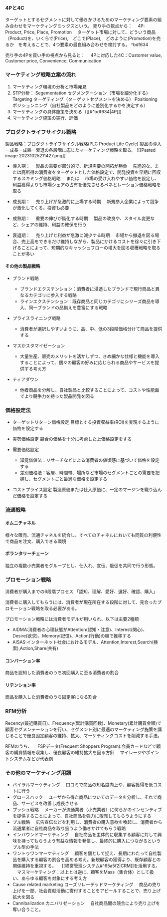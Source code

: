 ### 4Pと4C
ターゲットとするセグメントに対して働きかけるためのマーケティング要素の組み合わせをマーケティングミックスという。
売り手の視点から：
　4P: Product, Price, Place, Promotion
　ターゲット市場に対して、どういう商品（Product)を、いくらで(Price),　どこで(Place),　どのように(Promotion)を売るか　を考えることで、4つ要素の最良組み合わせを検討する。 ^bdf634

売り手の4Pを買い手の視点から見ると：
　4Pに対応した4C：Customer value, Customer price, Convenience, Communication

### マーケティング戦略立案の流れ
1. マーケティング環境の分析と市場発見
2. STP分析：
   Segementation セグメンテーション（市場を細分化する）
   Targeting ターゲティング（ターゲットセグメントを決める）
   Positioning ポジションニング（自社製品をどのように差別化するかを決定する）
3. マーケティングの具体施策を決める（[[#^bdf634|4P]])
4. マーケティング施策の実行、評価

### プロダクトライフサイクル戦略
製品戦略：プロダクトライフサイクル戦略(PLC Product Life Cycle)
製品の導入ー成長ー成熟ー衰退の各段階に応じたマーケティング戦略を取る。
![[Pasted image 20231025211427.png]]

- 導入期：
  　製品の需要が部分的で、新規需要の開拓が勝負
  　先進的な、または高所得の消費者をターゲットとした価格設定で、開発投資を早期に回収するスキミング価格戦略
  　または
  　市場の受け入れやすい価格を設定し、利益獲得よりも市場シェアの占有を優先させるペネとレーション価格戦略を取る

- 成長期：
  　売り上げが急激的に上場する時期
  　新規参入企業によって競争が激化してくる。投資も必要

- 成熟期：
  　重要の伸びが鈍化する時期
  　製品の改良や、スタイル変更など、シェアの維持、利益の確保を行う

- 衰退期：
  　売り上げと利益が急激に減少する時期
  　市場から撤退を図る場合、売上高をできるだけ維持しながら、製品にかけるコストを徐々に引き下げることによって、短期的なキャッシュフローの増大を図る収穫戦略を取ることが多い

#### その他の製品戦略
- ブランド戦略
  - ブランドエクステンション：消費者に浸透したブランドで現行商品と異なるカテゴリに参入する戦略
  - ラインエクステンション：既存商品と同じカテゴリにシリーズ商品を導入、同一ブランドの品揃えを豊富にする戦略

- プライスライニング戦略
  - 消費者が選択しやすいように、高、中、低の3段階価格分けて商品を提供する

- マスかスタマイゼーション
  - 大量生産、販売のメリットを活かしずつ、きめ細かな仕様と機能を導入することによって、個々の顧客の好みに応じられる商品やサービスを提供する考え方

- ティアダウン
  - 他者商品を分解し、自社製品と比較することによって、コストや性能面でより競争力を持った製品開発を図る

### 価格設定法
- ターゲットリターン価格設定
  目標とする投資収益率(ROI)を実現するように価格を設定する

- 実勢価格設定
  競合の価格を十分に考慮した上価格設定をする

- 需要価格設定
  - 知覚価値法：リサーチなどによる消費者の値頃感に基づいて価格を設定する
  - 差別価格法：客層、時間帯、場所など市場のセグメントごとの需要を把握し、セグメントごと最適な価格を設定する

- コストプライス設定
  製造原価または仕入原価に、一定のマージンを織り込んだ価格を設定する

### 流通戦略
#### オムニチャネル
様々な販売、流通チャネルを統合し、すべてのチャネルにおいても同質の利便性で商品を注文、購入できる環境

#### ボランタリーチェーン
独立の複数小売業者をグループとし、仕入れ、宣伝、販促を共同で行う形態。

### プロモーション戦略
消費者が購入までの6段階プロセス
「認知、理解、愛好、選好、確認、購入」

消費者に購入してもらうには、消費者が現在所在する段階に対して、見合ったプロモーション戦略を取る必要がある。

プロモーション戦略には消費者モデルが用いられ、以下は主要2種類
- AIDMA:消費者の心理状態がAttention(認知・注意)、Interest(関心)、Desire(欲求)、Memory(記憶)、Action(行動)の順で推移する
- AISAS:インターネット社会におけるモデル、Attention,Interest,Search(検索),Action,Share(共有)

#### コンバーション率
商品を認知した消費者のうち初回購入に至る消費者の割合

#### リテンション率
商品を購入した消費者のうち固定客になる割合

### RFM分析
Recency(最近購買日)、Frequency(累計購買回数)、Monetary(累計購買金額)で顧客セグメンテーションを行い、セグメント別に最適のマーケティング施策を講じることで優良固定顧客の維持、拡大、マーケティングコストを削減する手法。

RFMのうち、
　FSPデータ(Frequent Shoppers Program):会員カードなどで顧客の購買情報を収集し、優良顧客の維持拡大を図る方針
　マイレージやポイントシステムなどが代表例

### その他のマーケティング用語
- バイラルマーケティング
  　口コミで商品の知名度向上や、顧客獲得を低コストに行う
- グロースハック
  　ユーザから得た商品についてのデータを分析し、それで商品、サービスを改善し成長させる
- プッシュ戦略
  　メーカーが流通業者（小売業者）に何らかのインセンティブを提供することによって、自社商品を強力に販売してもらうようにする
- プル戦略
  　広告宣伝などを利用し、消費者の購入意欲を喚起し、消費者から流通業者に自社商品を取り扱うよう働きかけてもらう戦略
- インバウンドマーケティング
  　自社商品を主体的に収集する顧客に対して興味を持ってもらうよう有益な情報を発信し、最終的に購入につながるというプル型の手法
- ワントゥワンマーケティング
  　顧客を個として捉え、長期にわたって自社製品を購入する顧客の割合を高める考え。新規顧客の獲得より、既存顧客との関係維持を重視する。
  　[[経営管理システム#^65a5f2|CRM]]を活用する。
  　マスマーケティング：以上とは逆に、顧客をMass（集合体）として扱い、あらゆる顧客を対象にする考え方
- Cause related marketing コーズリレーテッドマーケティング
  　商品の売り上げを一部、社会貢献活動に寄付することをアピールすることで、売り上げ拡大を図る
- Cannibalization カニバリゼーション
  　自社商品間の競合により売り上げを奪い合うこと。

